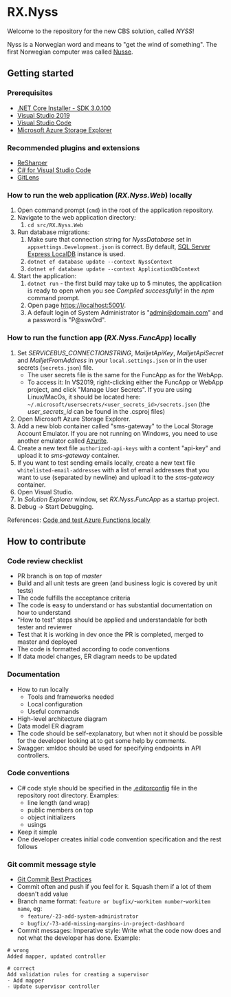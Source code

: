 # RX.Nyss

Welcome to the repository for the new CBS solution, called *NYSS*!

Nyss is a Norwegian word and means to "get the wind of something". The first Norwegian computer was called [Nusse](https://no.wikipedia.org/wiki/Nusse).

## Getting started

### Prerequisites

* [.NET Core Installer - SDK 3.0.100](https://dotnet.microsoft.com/download/dotnet-core/3.0)
* [Visual Studio 2019](https://visualstudio.microsoft.com/pl/downloads/)
* [Visual Studio Code](https://code.visualstudio.com/Download)
* [Microsoft Azure Storage Explorer](https://azure.microsoft.com/pl-pl/features/storage-explorer/)

### Recommended plugins and extensions

* [ReSharper](https://www.jetbrains.com/resharper/download/)
* [C# for Visual Studio Code](https://marketplace.visualstudio.com/items?itemName=ms-vscode.csharp)
* [GitLens](https://marketplace.visualstudio.com/items?itemName=eamodio.gitlens)

### How to run the web application (_RX.Nyss.Web_) locally

1. Open command prompt (`cmd`) in the root of the application repository.
2. Navigate to the web application directory:
   1. `cd src/RX.Nyss.Web`
3. Run database migrations:
   1. Make sure that connection string for _NyssDatabase_ set in `appsettings.Development.json` is correct. By default, [SQL Server Express LocalDB](https://docs.microsoft.com/en-us/sql/database-engine/configure-windows/sql-server-express-localdb) instance is used.
   2. `dotnet ef database update --context NyssContext`
   3. `dotnet ef database update --context ApplicationDbContext`
4. Start the application:
   1. `dotnet run` - the first build may take up to 5 minutes, the applicatiion is ready to open when you see _Compiled successfully!_ in the _npm_ command prompt.
   2. Open page [https://localhost:5001/](https://localhost:5001/).
   3. A default login of System Administrator is "admin@domain.com" and a password is "P@ssw0rd".

### How to run the function app (_RX.Nyss.FuncApp_) locally

1. Set _SERVICEBUS_CONNECTIONSTRING_, _MailjetApiKey_, _MailjetApiSecret_ and _MailjetFromAddress_ in your `local.settings.json` or in the user secrets (`secrets.json`) file. 
    * The user secrets file is the same for the FuncApp as for the WebApp. 
    * To access it: In VS2019, right-clicking either the FuncApp or WebApp project, and click "Manage User Secrets". If you are using Linux/MacOs, it should be located here: `~/.microsoft/usersecrets/<user_secrets_id>/secrets.json` (the _user_secrets_id_ can be found in the .csproj files)
2. Open Microsoft Azure Storage Explorer.
3. Add a new blob container called "sms-gateway" to the Local Storage Account Emulator. If you are not running on Windows, you need to use another emulator called [Azurite](https://github.com/azure/azurite).
4. Create a new text file `authorized-api-keys` with a content "api-key" and upload it to _sms-gateway_ container.
4. If you want to test sending emails locally, create a new text file `whitelisted-email-addresses` with a list of email addresses that you want to use (separated by newline) and upload it to the _sms-gateway_ container.
5. Open Visual Studio.
6. In _Solution Explorer_ window, set _RX.Nyss.FuncApp_ as a startup project.
7. Debug &rarr; Start Debugging.

References: [Code and test Azure Functions locally](https://docs.microsoft.com/en-us/azure/azure-functions/functions-develop-local)

## How to contribute

### Code review checklist

* PR branch is on top of _master_
* Build and all unit tests are green (and business logic is covered by unit tests)
* The code fulfills the acceptance criteria
* The code is easy to understand or has substantial documentation on how to understand
* "How to test" steps should be applied and understandable for both tester and reviewer
* Test that it is working in dev once the PR is completed, merged to master and deployed
* The code is formatted according to code conventions
* If data model changes, ER diagram needs to be updated

### Documentation

* How to run locally
  * Tools and frameworks needed
  * Local configuration
  * Useful commands
* High-level architecture diagram
* Data model ER diagram
* The code should be self-explanatory, but when not it should be possible for the developer looking at to get some help by comments.
* Swagger: xmldoc should be used for specifying endpoints in API controllers.

### Code conventions

* C# code style should be specified in the [.editorconfig](./.editorconfig) file in the repository root directory. Examples:
  * line length (and wrap)
  * public members on top
  * object initializers
  * usings
* Keep it simple
* One developer creates initial code convention specification and the rest follows

### Git commit message style

* [Git Commit Best Practices](https://github.com/trein/dev-best-practices/wiki/Git-Commit-Best-Practices)
* Commit often and push if you feel for it. Squash them if a lot of them doesn't add value
* Branch name format: `feature or bugfix/`-`workitem number`-`workitem name`, eg:
  * `feature/-23-add-system-administrator`
  * `bugfix/-73-add-missing-margins-in-project-dashboard`
* Commit messages: Imperative style: Write what the code now does and not what the developer has done. Example:

```
# wrong
Added mapper, updated controller

# correct
Add validation rules for creating a supervisor
- Add mapper
- Update supervisor controller
```
